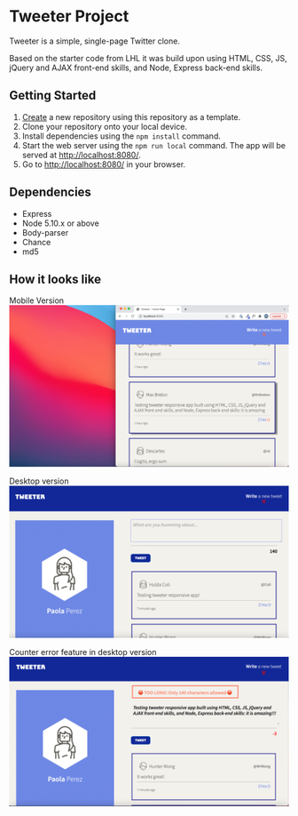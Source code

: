 <!-- @format -->

# Tweeter Project

Tweeter is a simple, single-page Twitter clone.

Based on the starter code from LHL it was build upon using HTML, CSS, JS, jQuery and AJAX front-end skills, and Node, Express back-end skills.

## Getting Started

1. [Create](https://docs.github.com/en/repositories/creating-and-managing-repositories/creating-a-repository-from-a-template) a new repository using this repository as a template.
2. Clone your repository onto your local device.
3. Install dependencies using the `npm install` command.
4. Start the web server using the `npm run local` command. The app will be served at <http://localhost:8080/>.
5. Go to <http://localhost:8080/> in your browser.

## Dependencies

- Express
- Node 5.10.x or above
- Body-parser
- Chance
- md5

## How it looks like

Mobile Version
![Mobile](https://github.com/papoita/tweeter/blob/master/docs/mobile.png)

Desktop version
![Desktop](https://github.com/papoita/tweeter/blob/master/docs/desktop.png)

Counter error feature in desktop version
![Counter error](https://github.com/papoita/tweeter/blob/master/docs/counter_error.png)
